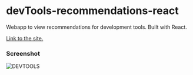 # devTools-recommendations-react
Webapp to view recommendations for development tools. Built with React.

[Link to the site.](https://csb-gk7c1s.netlify.app/)

### Screenshot


![DEVTOOLS](https://user-images.githubusercontent.com/119726264/211215096-56740b2d-4f79-4b43-a99c-38be63c91f1a.png)

